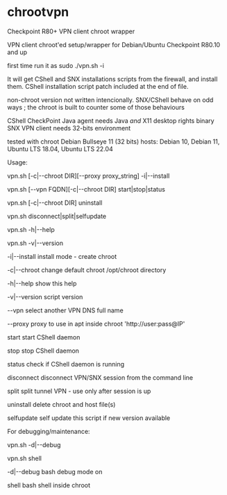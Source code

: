 # chrootvpn
Checkpoint R80+ VPN client chroot wrapper

 VPN client chroot'ed setup/wrapper for Debian/Ubuntu
Checkpoint R80.10 and up

first time run it as sudo ./vpn.sh -i

It will get CShell and SNX installations scripts from the firewall, and install them.
CShell installation script patch included at the end of file.

non-chroot version not written intencionally.
SNX/CShell behave on odd ways ; the chroot is built to counter some of those behaviours

CShell CheckPoint Java agent needs Java *and* X11 desktop rights
binary SNX VPN client needs 32-bits environment

tested with chroot Debian Bullseye 11 (32 bits)
hosts: Debian 10, Debian 11, Ubuntu LTS 18.04, Ubuntu LTS 22.04

Usage:

vpn.sh [-c|--chroot DIR][--proxy proxy_string] -i|--install

vpn.sh [--vpn FQDN][-c|--chroot DIR] start|stop|status

vpn.sh [-c|--chroot DIR] uninstall

vpn.sh disconnect|split|selfupdate

vpn.sh -h|--help

vpn.sh -v|--version

-i|--install install mode - create chroot

-c|--chroot  change default chroot /opt/chroot directory

-h|--help    show this help

-v|--version script version

--vpn        select another VPN DNS full name

--proxy      proxy to use in apt inside chroot 'http://user:pass@IP'


start        start CShell daemon

stop         stop  CShell daemon

status       check if CShell daemon is running

disconnect   disconnect VPN/SNX session from the command line

split        split tunnel VPN - use only after session is up

uninstall    delete chroot and host file(s)

selfupdate   self update this script if new version available


For debugging/maintenance:


vpn.sh -d|--debug

vpn.sh shell


-d|--debug   bash debug mode on

shell        bash shell inside chroot

